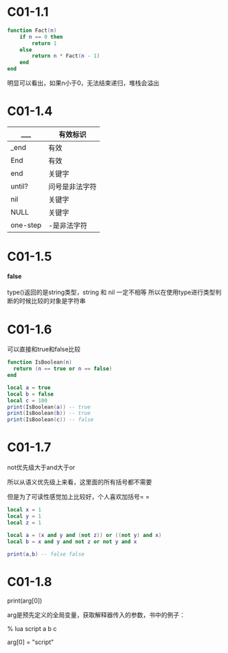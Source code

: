 # C01-1.1
```lua
function Fact(n)
    if n == 0 then
        return 1
    else
        return n * Fact(n - 1)
    end
end
```

明显可以看出，如果n小于0，无法结束递归，堆栈会溢出

# C01-1.4

| ___      | 有效标识       |
| -------- | -------------- |
| _end     | 有效           |
| End      | 有效           |
| end      | 关键字         |
| until?   | 问号是非法字符 |
| nil      | 关键字         |
| NULL     | 关键字         |
| one-step | -是非法字符    |

# C01-1.5

#### false

type()返回的是string类型，string 和 nil 一定不相等
所以在使用type进行类型判断的时候比较的对象是字符串

# C01-1.6

可以直接和true和false比较

```lua
function IsBoolean(n)
  return (n == true or n == false)
end

local a = true
local b = false
local c = 100
print(IsBoolean(a)) -- true
print(IsBoolean(b)) -- true
print(IsBoolean(c)) -- false
```

# C01-1.7

not优先级大于and大于or

所以从语义优先级上来看，这里面的所有括号都不需要

但是为了可读性感觉加上比较好，个人喜欢加括号= =

```lua
local x = 1
local y = 1
local z = 1

local a = (x and y and (not z)) or ((not y) and x)
local b = x and y and not z or not y and x

print(a,b) -- false false
```



# C01-1.8

print(arg[0])

arg是预先定义的全局变量，获取解释器传入的参数，书中的例子：

% lua script a b c 

arg[0] = "script"
